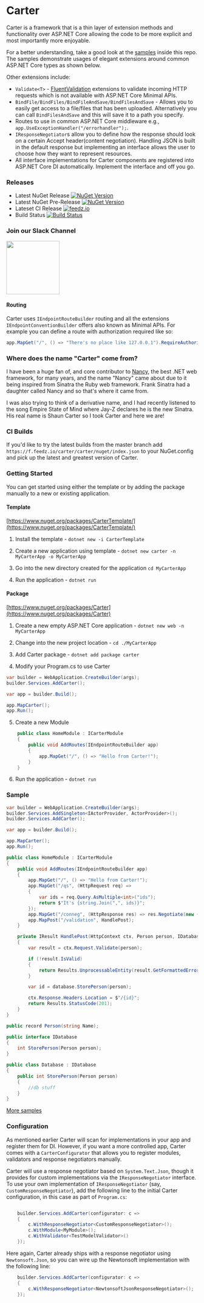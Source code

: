 # Carter

Carter is a framework that is a thin layer of extension methods and functionality over ASP.NET Core allowing the code to be more explicit and most importantly more enjoyable.

For a better understanding, take a good look at the [samples](https://github.com/CarterCommunity/Carter/tree/master/samples) inside this repo. The samples demonstrate usages of elegant extensions around common ASP.NET Core types as shown below.  

Other extensions include:

* `Validate<T>` - [FluentValidation](https://github.com/JeremySkinner/FluentValidation) extensions to validate incoming HTTP requests which is not available with ASP.NET Core Minimal APIs.
* `BindFile/BindFiles/BindFileAndSave/BindFilesAndSave` - Allows you to easily get access to a file/files that has been uploaded. Alternatively you can call `BindFilesAndSave` and this will save it to a path you specify.
* Routes to use in common ASP.NET Core middleware e.g., `app.UseExceptionHandler("/errorhandler");`.
* `IResponseNegotiator`s allow you to define how the response should look on a certain Accept header(content negotiation). Handling JSON is built in the default response but implementing an interface allows the user to choose how they want to represent resources.
* All interface implementations for Carter components are registered into ASP.NET Core DI automatically. Implement the interface and off you go.

### Releases

* Latest NuGet Release [![NuGet Version](http://img.shields.io/nuget/v/Carter.svg?style=flat)](https://www.nuget.org/packages/carter) 
* Latest NuGet Pre-Release [![NuGet Version](http://img.shields.io/nuget/vpre/Carter.svg?style=flat)](https://www.nuget.org/packages/carter) 
* Lateset CI Release [![feedz.io](https://img.shields.io/badge/endpoint.svg?url=https%3A%2F%2Ff.feedz.io%2Fcarter%2Fcarter%2Fshield%2FCarter%2Flatest)](https://f.feedz.io/carter/carter/packages/Carter/latest/download) 
* Build Status [![Build Status](https://img.shields.io/endpoint.svg?url=https%3A%2F%2Factions-badge.atrox.dev%2FCarterCommunity%2FCarter%2Fbadge%3Fref%3Dmain&style=flat)](https://actions-badge.atrox.dev/CarterCommunity/Carter/goto?ref=main)

### Join our Slack Channel

<a href="https://join.slack.com/t/cartercommunity/shared_invite/enQtMzY2Nzc0NjU2MTgyLWY3M2Y2Yjk3NzViN2Y3YTQ4ZDA5NWFlMTYxMTIwNDFkMTc5YWEwMDFiOWUyM2Q4ZmY5YmRkODYyYTllZDViMmE"><img src="./slack.svg" width="140px"/></a>

#### Routing

Carter uses `IEndpointRouteBuilder` routing and all the extensions `IEndpointConventionBuilder` offers also known as Minimal APIs. For example you can define a route with authorization required like so:

```csharp
app.MapGet("/", () => "There's no place like 127.0.0.1").RequireAuthorization();
```


### Where does the name "Carter" come from?

I have been a huge fan of, and core contributor to [Nancy](http://nancyfx.org), the best .NET web framework, for many years, and the name "Nancy" came about due to it being inspired from Sinatra the Ruby web framework. Frank Sinatra had a daughter called Nancy and so that's where it came from.

I was also trying to think of a derivative name, and I had recently listened to the song Empire State of Mind where Jay-Z declares he is the new Sinatra. His real name is Shaun Carter so I took Carter and here we are!

### CI Builds

If you'd like to try the latest builds from the master branch add `https://f.feedz.io/carter/carter/nuget/index.json` to your NuGet.config and pick up the latest and greatest version of Carter.

### Getting Started

You can get started using either the template or by adding the package manually to a new or existing application.

#### Template

[https://www.nuget.org/packages/CarterTemplate/](https://www.nuget.org/packages/CarterTemplate/)

1. Install the template - `dotnet new -i CarterTemplate`

2. Create a new application using template - `dotnet new carter -n MyCarterApp -o MyCarterApp`

3. Go into the new directory created for the application `cd MyCarterApp`

4. Run the application - `dotnet run`

#### Package

[https://www.nuget.org/packages/Carter](https://www.nuget.org/packages/Carter)

1. Create a new empty ASP.NET Core application - `dotnet new web -n MyCarterApp`

2. Change into the new project location - `cd ./MyCarterApp`

3. Add Carter package - `dotnet add package carter`

4. Modify your Program.cs to use Carter

```csharp
var builder = WebApplication.CreateBuilder(args);
builder.Services.AddCarter();

var app = builder.Build();

app.MapCarter();
app.Run();
```

5. Create a new Module

```csharp
    public class HomeModule : ICarterModule
    {
        public void AddRoutes(IEndpointRouteBuilder app)
        {
            app.MapGet("/", () => "Hello from Carter!");
        }
    }
```

6. Run the application - `dotnet run`

### Sample

```csharp
var builder = WebApplication.CreateBuilder(args);
builder.Services.AddSingleton<IActorProvider, ActorProvider>();
builder.Services.AddCarter();

var app = builder.Build();

app.MapCarter();
app.Run();

public class HomeModule : ICarterModule
{
    public void AddRoutes(IEndpointRouteBuilder app)
    {
        app.MapGet("/", () => "Hello from Carter!");
        app.MapGet("/qs", (HttpRequest req) =>
        {
            var ids = req.Query.AsMultiple<int>("ids");
            return $"It's {string.Join(",", ids)}";
        });
        app.MapGet("/conneg", (HttpResponse res) => res.Negotiate(new { Name = "Dave" }));
        app.MapPost("/validation", HandlePost);
    }

    private IResult HandlePost(HttpContext ctx, Person person, IDatabase database)
    {
        var result = ctx.Request.Validate(person);

        if (!result.IsValid)
        {
            return Results.UnprocessableEntity(result.GetFormattedErrors());
        }

        var id = database.StorePerson(person);

        ctx.Response.Headers.Location = $"/{id}";
        return Results.StatusCode(201);
    }
}

public record Person(string Name);

public interface IDatabase
{
    int StorePerson(Person person);
}

public class Database : IDatabase
{
    public int StorePerson(Person person)
    {
        //db stuff
    }
}
```

[More samples](https://github.com/CarterCommunity/Carter/tree/master/samples)

### Configuration

As mentioned earlier Carter will scan for implementations in your app and register them for DI. However, if you want a more controlled app, Carter comes with a `CarterConfigurator` that allows you to register modules, validators and response negotiators manually.

Carter will use a response negotiator based on `System.Text.Json`, though it provides for custom implementations via the `IResponseNegotiator` interface. To use your own implementation of `IResponseNegotiator` (say, `CustomResponseNegotiator`), add the following line to the initial Carter configuration, in this case as part of `Program.cs`:

```csharp

    builder.Services.AddCarter(configurator: c =>
    {
        c.WithResponseNegotiator<CustomResponseNegotiator>();
        c.WithModule<MyModule>();
        c.WithValidator<TestModelValidator>()
    });

```

Here again, Carter already ships with a response negotiator using `Newtonsoft.Json`, so you can wire up the Newtonsoft implementation with the following line:

```csharp
    builder.Services.AddCarter(configurator: c =>
    {
        c.WithResponseNegotiator<NewtonsoftJsonResponseNegotiator>();
    });
```

